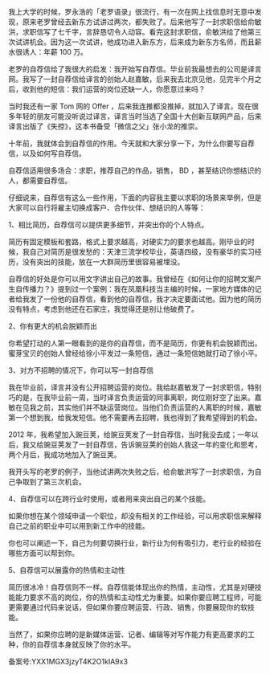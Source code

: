 我上大学的时候，罗永浩的「老罗语录」很流行，有一次在网上找信息时无意中发现，原来老罗曾经去新东方试讲过两次，都失败了。后来他写了一封求职信给俞敏洪，求职信写了七千字，言辞恳切令人动容。看完这封求职信，俞敏洪给了他第三次试讲机会。因为这一次试讲，他成功进入新东方，后来成为新东方名师，而且薪水很诱人：年薪 100 万。

老罗的自荐信给了我很大的启发：我开始写自荐信。毕业前我最想去的公司是译言网。我写了一封自荐信给译言的创始人赵嘉敏，后来我去北京见他，见完半个月之后，收到他的短信：我们运营的岗位还缺一人，你愿意过来吗？

当时我还有一家 Tom 网的 Offer ，后来我连推都没推掉，就加入了译言。现在很多年轻的朋友可能没听说过译言，译言当时当选了全国十大创新互联网产品，后来译言出版了《失控》，这本书备受「微信之父」张小龙的推崇。

十年前，我就体会到自荐信的作用。今天就和大家分享一下，为什么你要写自荐信，以及如何写自荐信。

自荐信适用很多场合：求职，推荐自己的作品，销售， BD ，甚至结识你想结识的人，都需要自荐信。

仔细说来，自荐信有这么一些作用，下面的内容我主要以求职的场景来举例，但是大家可以自行将雇主切换成客户、合作伙伴、想结识的人等等：

1、相比简历，自荐信可以提供更多细节，并突出你的个人特点。

简历有固定模板和套路，格式上要求越高，对硬实力的要求也越高。刚毕业的时候，我自己对简历是很发愁的：天津三流学校毕业，英语四级，没有豪华的实习经历，没有突出的技能，放在一大群简历里很容易被埋没。

自荐信的好处是你可以用文字讲出自己的故事。我曾经在《如何让你的招聘文案产生自传播力？》提到过一个案例：我在凤凰科技当主编的时候，一家地方媒体的记者给我发了一份他的自荐信，看到他的自荐信，我才决定要面试他。因为他的简历没有特点，考虑到他还在石家庄，我觉得还是别让他破费了。

2、你有更大的机会脱颖而出

你希望打动的人第一眼看到的是你的自荐信，而不是简历，你更有机会脱颖而出。蜜芽宝贝的创始人曾经给徐小平发过一条短信，通过一条短信她就打动了徐小平。

3、对方不招聘的情况下，你可以写一封自荐信

我在毕业前，译言并没有公开招聘运营的岗位。我给赵嘉敏发了一封求职信，特别巧的是，在我毕业前一周，当时译言负责运营的同事离职，岗位刚好空了出来。嘉敏在见我之前，其实他们并不缺运营岗位。当他们负责运营的人离职的时候，嘉敏第一个想到我，给我发短信。他不需要再去招聘，我也得到了我希望得到的机会。

2012 年，我希望加入豌豆荚，给豌豆荚发了一封自荐信，当时我没去成；一年以后，我又给豌豆荚发了一封自荐信，告诉豌豆荚的创始人我这一年的变化和思考，两个月后，我成功地加入了豌豆荚。

我开头写的老罗的例子，当他试讲两次失败之后，给俞敏洪写了一封求职信，为自己争取到了第三次机会。

4、自荐信可以在跨行业时使用，或者用来突出自己的某个技能。

如果你想在某个领域申请一个职位，却没有相关的工作经验，可以用求职信来解释自己之前的职业中可以用到新工作中的技能。

你也可以阐述一下，自己为何要切换行业，新行业为何有吸引力，老行业的经验在哪些方面可以帮到你。

5、自荐信可以展露你的热情和主动性

简历很冰冷！自荐信则不一样。自荐信能体现出你的热情，主动性，尤其是对硬技能能力要求不高的岗位，你的热情和主动性尤为重要。如果你要应聘工程师，可能更需要通过代码来说话，但如果你要应聘运营、行政、销售，你要展现你的软技能。

当然了，如果你应聘的是新媒体运营、记者、编辑等对写作能力有更高要求的工种，你的自荐信本身就反映了你的水平。

备案号:YXX1MGX3jzyT4K2O1kIA9x3